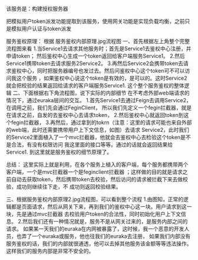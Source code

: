 该服务是：构建授权服务器

把模拟用户token派发功能提取到该服务，使用网关功能是实现负载均衡，之前只是模拟用户认证与token派发





服务鉴权原理：
根据 服务鉴权内部原理.jpg流程图
一、首先根据左上角整个完整流程图来看
1.当Service1去请求其他服务时；首先是Service1去鉴权中心注册，并申请token；
然后鉴权中心生成一个token返回给客户端服务Service1。
2.然后Service1携带token去请求服务2Service2。
3.再然后Service2会携带token去请求鉴权中心，同时把服务器编号也发过去。然后问鉴权中心这个token可不可以访问我这个服务
，如果鉴权中心说这个token是有效的，是可以的。这时Service2就会把校验的结果返回给请求的客户端服务Service1.
这个整个服务鉴权的整体逻辑
二、下面根据右下角流程图，说下实际的内部细节
在不考虑外部web端请求的情况下，通过euraka层间的交互。
1.首先Service1去通过Feign去调用Service2，在调用之前，我们先会通过FeginClient，
所以我们先定义一个fegin拦截器，就是在请求之前，自发的去鉴权中心去请求token，
2.然后鉴权中心就返回token到这个fegin拦截器，
3.再然后，通过拿到的tokrn（注意：这里的请求可能也来自外部的web端，此时还需要携带用户上下文信息，如图）去请求
Service2，此时我们的Service2里面植入了一个mvc拦截器，他就会去鉴权中心去检验这个token是不是合法，有没有权限访问
我这里面的接口等等。通过的话就会返回结果给Service1.
到这里就是服务鉴权的细节原理了。

总结：
这里实际上就是利用，在各个服务上植入的客户端，每个服务都携带两个客户端，一个是mvc拦截器一个是feginclient拦截器
；这样做的目的就是请求之前自动去获取token，然后携带token去校验，然后访问的请求被拦截下来去做校验，成功则继续往下走，不
成功则返回校验结果。

三、根据服务鉴权内部原理2.jpg流程图，可以看到整个流程
1.由图知，正常的逻辑都是页面请求，然后从网关下来，再到我们的鉴权中心这一块。用户请求到这一块，先是通过mvc拦截器
去校验用户token的合法性，同时初始化用户上下文信息。
2.然后我们还有一种情况就是，服务不是从网关过来的，是服务内部之间的请求。
如果某一天我们的euraka在内网被暴露了，这时候，我一个恶意的开发人员，也弄了一个euraka或服务，他也往我们的euraka去注册，
如果我们内部没有服务鉴权的话，我们的内部就很通透，他可以去掉其他服务该金额等等违法操作。这样我们的服务内部是非常不安全的。



